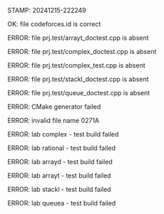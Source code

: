 STAMP: 20241215-222249
OK: file codeforces.id is correct
ERROR: file prj.test/arrayt_doctest.cpp is absent
ERROR: file prj.test/complex_doctest.cpp is absent
ERROR: file prj.test/complex_test.cpp is absent
ERROR: file prj.test/stackl_doctest.cpp is absent
ERROR: file prj.test/queue_doctest.cpp is absent
ERROR: CMake generator failed
ERROR: invalid file name 0271A
ERROR: lab complex - test build failed
ERROR: lab rational - test build failed
ERROR: lab arrayd - test build failed
ERROR: lab arrayt - test build failed
ERROR: lab stackl - test build failed
ERROR: lab queuea - test build failed
